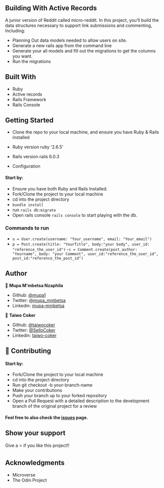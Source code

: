 ## Building With Active Records
A junior version of Reddit called micro-reddit. In this project, you’ll build the data structures necessary to support link submissions and commenting, Including:

- Planning Out data models needed to allow users on site.
- Generate a new rails app from the command line
- Generate your all models and fill out the migrations to get the columns you want.
- Run the migrations

## Built With
- Ruby
- Active records
- Rails Framework
- Rails Console

## Getting Started
- Clone the repo to your local machine, and ensure you have Ruby & Rails installed

* Ruby version
  ruby '2.6.5'

* Rails version
  rails 6.0.3

* Configuration
#### Start by:

- Ensure you have both Ruby and Rails Installed.
- Fork/Clone the project to your local machine
- cd into the project directory
- `bundle install`
- run `rails db:migrate`
- Open rails console `rails console` to start playing with the db.

### Commands to run
- `u = User.create(username: "Your_username", email: "Your_email")`
- `p = Post.create(title: "YourTitle", body:"your body", user_id: "reference_the_user_id")`
-`c = Comment.create(post_author: "Yourname", body: "your Comment", user_id:"reference_the_user_id", post_id:"reference_the_post_id")`

## Author

👤 **Mupa M'mbetsa Nzaphila**

- Github: [@mupa1](https://github.com/Mupa1)
- Twitter: [@mupa_mmbetsa](https://twitter.com/mupa_mmbetsa)
- Linkedin: [mupa-mmbetsa](https://www.linkedin.com/in/mupa-mmbetsa)

👤 **Taiwo Coker**

- Github: [@taiwocoker](https://github.com/taiwocoker)
- Twitter: [@SelloCoker](https://twitter.com/SelloCoker)
- Linkedin: [taiwo-coker](https://linkedin.com/taiwo-coker)

## 🤝 Contributing
#### Start by:

- Fork/Clone the project to your local machine
- cd into the project directory
- Run git checkout -b your-branch-name
- Make your contributions
- Push your branch up to your forked repository
- Open a Pull Request with a detailed description to the development branch of the original project for a review

#### Feel free to also check the [issues](https://github.com/taiwocoker/Micro-Reddit) page.

## Show your support
Give a ⭐️ if you like this project!!

## Acknowledgments
- Microverse
- The Odin Project
